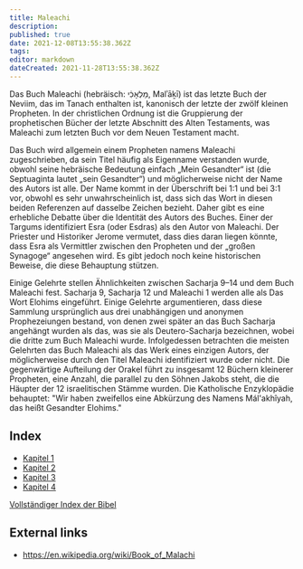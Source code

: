 ```yaml
---
title: Maleachi
description: 
published: true
date: 2021-12-08T13:55:38.362Z
tags: 
editor: markdown
dateCreated: 2021-11-28T13:55:38.362Z
---
```


Das Buch Maleachi (hebräisch: מַלְאָכִ֔י, Malʾāḵī) ist das letzte Buch der Neviim, das im Tanach enthalten ist, kanonisch der letzte der zwölf kleinen Propheten. In der christlichen Ordnung ist die Gruppierung der prophetischen Bücher der letzte Abschnitt des Alten Testaments, was Maleachi zum letzten Buch vor dem Neuen Testament macht.

Das Buch wird allgemein einem Propheten namens Maleachi zugeschrieben, da sein Titel häufig als Eigenname verstanden wurde, obwohl seine hebräische Bedeutung einfach „Mein Gesandter“ ist (die Septuaginta lautet „sein Gesandter“) und möglicherweise nicht der Name des Autors ist alle. Der Name kommt in der Überschrift bei 1:1 und bei 3:1 vor, obwohl es sehr unwahrscheinlich ist, dass sich das Wort in diesen beiden Referenzen auf dasselbe Zeichen bezieht. Daher gibt es eine erhebliche Debatte über die Identität des Autors des Buches. Einer der Targums identifiziert Esra (oder Esdras) als den Autor von Maleachi. Der Priester und Historiker Jerome vermutet, dass dies daran liegen könnte, dass Esra als Vermittler zwischen den Propheten und der „großen Synagoge“ angesehen wird. Es gibt jedoch noch keine historischen Beweise, die diese Behauptung stützen.

Einige Gelehrte stellen Ähnlichkeiten zwischen Sacharja 9–14 und dem Buch Maleachi fest. Sacharja 9, Sacharja 12 und Maleachi 1 werden alle als Das Wort Elohims eingeführt. Einige Gelehrte argumentieren, dass diese Sammlung ursprünglich aus drei unabhängigen und anonymen Prophezeiungen bestand, von denen zwei später an das Buch Sacharja angehängt wurden als das, was sie als Deutero-Sacharja bezeichnen, wobei die dritte zum Buch Maleachi wurde. Infolgedessen betrachten die meisten Gelehrten das Buch Maleachi als das Werk eines einzigen Autors, der möglicherweise durch den Titel Maleachi identifiziert wurde oder nicht. Die gegenwärtige Aufteilung der Orakel führt zu insgesamt 12 Büchern kleinerer Propheten, eine Anzahl, die parallel zu den Söhnen Jakobs steht, die die Häupter der 12 israelitischen Stämme wurden. Die Katholische Enzyklopädie behauptet: "Wir haben zweifellos eine Abkürzung des Namens Mál'akhîyah, das heißt Gesandter Elohims."

## Index

- [Kapitel 1](/de/Bible/Malachi/1)
- [Kapitel 2](/de/Bible/Malachi/2)
- [Kapitel 3](/de/Bible/Malachi/3)
- [Kapitel 4](/de/Bible/Malachi/4)


[Vollständiger Index der Bibel](/de/index/bible)


## External links

- https://en.wikipedia.org/wiki/Book_of_Malachi